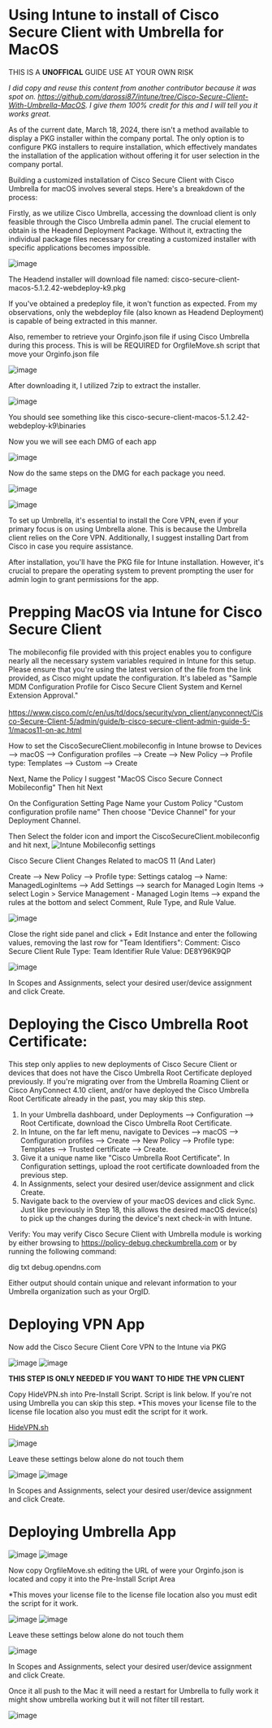 # Using Intune to install of Cisco Secure Client with Umbrella for MacOS

THIS IS A **UNOFFICAL** GUIDE USE AT YOUR OWN RISK

*I did copy and reuse this content from another contributor because it was spot on. https://github.com/darossi87/intune/tree/Cisco-Secure-Client-With-Umbrella-MacOS. I give them 100% credit for this and I will tell you it works great.* 

As of the current date, March 18, 2024, there isn't a method available to display a PKG installer within the company portal. The only option is to configure PKG installers to require installation, which effectively mandates the installation of the application without offering it for user selection in the company portal.

Building a customized installation of Cisco Secure Client with Cisco Umbrella for macOS involves several steps. Here's a breakdown of the process:

Firstly, as we utilize Cisco Umbrella, accessing the download client is only feasible through the Cisco Umbrella admin panel. The crucial element to obtain is the Headend Deployment Package. Without it, extracting the individual package files necessary for creating a customized installer with specific applications becomes impossible.

![image](https://github.com/edtechjeff/edtechjeff/blob/main/HowTo/Assets/IntuneUmbrellaMAC/313776819-9f8464a4-f2e6-493a-b660-a68879a28833.png)

The Headend installer will download file named: cisco-secure-client-macos-5.1.2.42-webdeploy-k9.pkg

If you've obtained a predeploy file, it won't function as expected. From my observations, only the webdeploy file (also known as Headend Deployment) is capable of being extracted in this manner.

Also, remember to retrieve your Orginfo.json file if using Cisco Umbrella during this process. This is will be REQUIRED for OrgfileMove.sh script that move your Orginfo.json file

![image](https://github.com/edtechjeff/edtechjeff/blob/main/HowTo/Assets/IntuneUmbrellaMAC/313790844-37a2a85a-4100-41c2-9f60-799386013ca5.png)


After downloading it, I utilized 7zip to extract the installer.

![image](https://github.com/edtechjeff/edtechjeff/blob/main/HowTo/Assets/IntuneUmbrellaMAC/313794475-cc4f74a0-3710-49c4-ae3c-7ff3adeeb233.png)

You should see something like this
cisco-secure-client-macos-5.1.2.42-webdeploy-k9\binaries

Now you we will see each DMG of each app

![image](https://github.com/edtechjeff/edtechjeff/blob/main/HowTo/Assets/IntuneUmbrellaMAC/313776114-c72ab80c-c19c-4549-b1fd-449d154e2b35.png)

Now do the same steps on the DMG for each package you need.

![image](https://github.com/edtechjeff/edtechjeff/blob/main/HowTo/Assets/IntuneUmbrellaMAC/313782791-d54256be-74e9-4ca6-a7c8-6867bc1ab5b0.png)

![image](https://github.com/edtechjeff/edtechjeff/blob/main/HowTo/Assets/IntuneUmbrellaMAC/313783043-1b597379-abd1-49e6-8881-dcdaa87f5b48.png)


To set up Umbrella, it's essential to install the Core VPN, even if your primary focus is on using Umbrella alone. This is because the Umbrella client relies on the Core VPN. Additionally, I suggest installing Dart from Cisco in case you require assistance.

After installation, you'll have the PKG file for Intune installation. However, it's crucial to prepare the operating system to prevent prompting the user for admin login to grant permissions for the app.

# Prepping MacOS via Intune for Cisco Secure Client

The mobileconfig file provided with this project enables you to configure nearly all the necessary system variables required in Intune for this setup. Please ensure that you're using the latest version of the file from the link provided, as Cisco might update the configuration. It's labeled as "Sample MDM Configuration Profile for Cisco Secure Client System and Kernel Extension Approval."
<br>
<br>
https://www.cisco.com/c/en/us/td/docs/security/vpn_client/anyconnect/Cisco-Secure-Client-5/admin/guide/b-cisco-secure-client-admin-guide-5-1/macos11-on-ac.html

How to set the CiscoSecureClient.mobileconfig in Intune
browse to Devices --> macOS --> Configuration profiles --> Create --> New Policy --> Profile type: Templates --> Custom --> Create

Next, Name the Policy I suggest "MacOS Cisco Secure Connect Mobileconfig" Then hit Next

On the Configuration Setting Page Name your Custom Policy "Custom configuration profile name" Then choose "Device Channel" for your Deployment Channel.

Then Select the folder icon and import the CiscoSecureClient.mobileconfig and hit next, 
![Intune Mobileconfig settings](https://github.com/edtechjeff/edtechjeff/blob/main/HowTo/Assets/IntuneUmbrellaMAC/313780845-26148586-aed9-4a39-ba3f-f3385e41c48a.png)



Cisco Secure Client Changes Related to macOS 11 (And Later)

Create --> New Policy --> Profile type: Settings catalog -->
Name: ManagedLoginItems --> Add Settings --> search for Managed Login Items -> select Login > Service Management - Managed Login Items --> expand the rules at the bottom and select Comment, Rule Type, and Rule Value. 

![image](https://github.com/edtechjeff/edtechjeff/blob/main/HowTo/Assets/IntuneUmbrellaMAC/313781272-6c0c9d03-e108-4451-bbc9-f58307eab2c9.png)

Close the right side panel and click + Edit Instance and enter the following values, removing the last row for "Team Identifiers":
Comment: Cisco Secure Client
Rule Type: Team Identifier
Rule Value: DE8Y96K9QP

![image](https://github.com/edtechjeff/edtechjeff/blob/main/HowTo/Assets/IntuneUmbrellaMAC/313781155-5f45b827-9240-47f1-ae87-67be7b2d78c6.png)


In Scopes and Assignments, select your desired user/device assignment and click Create. 

# Deploying the Cisco Umbrella Root Certificate:
This step only applies to new deployments of Cisco Secure Client or devices that does not have the Cisco Umbrella Root Certificate deployed previously. If you're migrating over from the Umbrella Roaming Client or Cisco AnyConnect 4.10 client, and/or have deployed the Cisco Umbrella Root Certificate already in the past, you may skip this step. 
 
1.	In your Umbrella dashboard, under Deployments --> Configuration --> Root
Certificate, download the Cisco Umbrella Root Certificate. 
2.	In Intune, on the far left menu, navigate to Devices --> macOS --> Configuration profiles --> Create --> New Policy --> Profile type: Templates --> Trusted certificate --> Create. 
3.	Give it a unique name like "Cisco Umbrella Root Certificate". In Configuration settings, upload the root certificate downloaded from the previous step. 
4.	In Assignments, select your desired user/device assignment and click Create.
5.	Navigate back to the overview of your macOS devices and click Sync. Just like previously in Step 18, this allows the desired macOS device(s) to pick up the changes during the device's next check-in with Intune. 
 
Verify:
You may verify Cisco Secure Client with Umbrella module is working by either browsing to https://policy-debug.checkumbrella.com or by running the following command:

dig txt debug.opendns.com

Either output should contain unique and relevant information to your Umbrella organization such as your OrgID. 

# Deploying VPN App

Now add the Cisco Secure Client Core VPN to the Intune via PKG

![image](https://github.com/edtechjeff/edtechjeff/blob/main/HowTo/Assets/IntuneUmbrellaMAC/313784666-016a52bf-a3ab-451c-8e72-95bb81ba6383.png)
![image](https://github.com/edtechjeff/edtechjeff/blob/main/HowTo/Assets/IntuneUmbrellaMAC/313786367-e4d3fd5e-7e48-42e7-b955-9628afec36b1.png)

**THIS STEP IS ONLY NEEDED IF YOU WANT TO HIDE THE VPN CLIENT**

Copy HideVPN.sh into Pre-Install Script. Script is link below.  If you're not using Umbrella you can skip this step.
*This moves your license file to the license file location also you must edit the script for it work. 

[HideVPN.sh](https://github.com/edtechjeff/edtechjeff/blob/main/HowTo/Intune/MACUmbrella/HideVPN.sh)


![image](https://github.com/edtechjeff/edtechjeff/blob/main/HowTo/Assets/IntuneUmbrellaMAC/313857204-37165e59-4157-4908-aec0-fe184e756fbb.png)


Leave these settings below alone do not touch them

![image](https://github.com/edtechjeff/edtechjeff/blob/main/HowTo/Assets/IntuneUmbrellaMAC/313788698-8b53b2a2-481e-4b4b-81ef-cf8b50d3c7fb.png)
![image](https://github.com/edtechjeff/edtechjeff/blob/main/HowTo/Assets/IntuneUmbrellaMAC/313786608-4703c1b3-1d18-4f1c-8421-4533d9591976.png)

In Scopes and Assignments, select your desired user/device assignment and click Create. 

# Deploying Umbrella App

![image](https://github.com/edtechjeff/edtechjeff/blob/main/HowTo/Assets/IntuneUmbrellaMAC/313784666-016a52bf-a3ab-451c-8e72-95bb81ba6383.png)
![image](https://github.com/edtechjeff/edtechjeff/blob/main/HowTo/Assets/IntuneUmbrellaMAC/313787212-42404266-23a3-41fa-8bb7-fbe2d568f6f9.png)

Now copy OrgfileMove.sh editing the URL of were your Orginfo.json is located and copy it into the Pre-Install Script Area

*This moves your license file to the license file location also you must edit the script for it work. 

![image](https://github.com/edtechjeff/edtechjeff/blob/main/HowTo/Assets/IntuneUmbrellaMAC/313787669-b54474ff-ed55-4f48-948b-192cabcfd7ec.png)
![image](https://github.com/edtechjeff/edtechjeff/blob/main/HowTo/Assets/IntuneUmbrellaMAC/313788698-8b53b2a2-481e-4b4b-81ef-cf8b50d3c7fb.png)

Leave these settings below alone do not touch them

![image](https://github.com/edtechjeff/edtechjeff/blob/main/HowTo/Assets/IntuneUmbrellaMAC/313788772-78439863-4dc1-4d6c-b446-e1510066bf0f.png)

In Scopes and Assignments, select your desired user/device assignment and click Create. 

Once it all push to the Mac it will need a restart for Umbrella to fully work it might show umbrella working but it will not filter till restart.

![image](https://github.com/edtechjeff/edtechjeff/blob/main/HowTo/Assets/IntuneUmbrellaMAC/313793763-f8feb199-8a2a-4426-8026-f68df16cc958.png)


